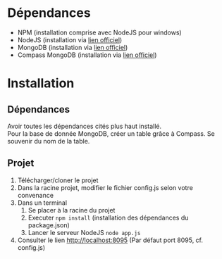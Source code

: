 # Dépendances

- NPM (installation comprise avec NodeJS pour windows)
- NodeJS (installation via [lien officiel](https://nodejs.org/en/download/))
- MongoDB (installation via [lien officiel](https://www.mongodb.com/download-center?jmp=nav#community))
- Compass MongoDB (installation via [lien officiel](https://www.mongodb.com/download-center?jmp=nav#compass))

# Installation

## Dépendances

Avoir toutes les dépendances cités plus haut installé.  
Pour la base de donnée MongoDB, créer un table grâce à Compass. Se souvenir du nom de la table.

## Projet

1. Télécharger/cloner le projet
2. Dans la racine projet, modifier le fichier config.js selon votre convenance
3. Dans un terminal
    1. Se placer à la racine du projet
    2. Executer `npm install` (installation des dépendances du package.json)
    3. Lancer le serveur NodeJS `node app.js`
4. Consulter le lien [http://localhost:8095](http://localhost:8095) (Par défaut port 8095, cf. config.js)
